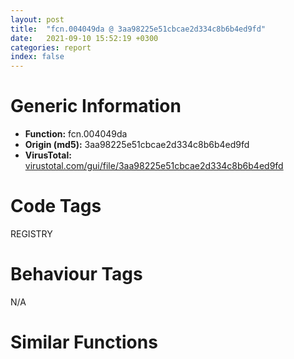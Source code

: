 ```yaml
---
layout: post
title:  "fcn.004049da @ 3aa98225e51cbcae2d334c8b6b4ed9fd"
date:   2021-09-10 15:52:19 +0300
categories: report
index: false
---
```


# Generic Information
- **Function:** fcn.004049da
- **Origin (md5):** 3aa98225e51cbcae2d334c8b6b4ed9fd
- **VirusTotal:** [virustotal.com/gui/file/3aa98225e51cbcae2d334c8b6b4ed9fd][virustotal_ref]

# Code Tags
<span class="tag" id="REGISTRY">REGISTRY</span>


# Behaviour Tags
<span class="bhv-tag" id="na">N/A</span>

# Similar Functions
<script type="text/javascript" src="https://www.gstatic.com/charts/loader.js"></script>
<script type="text/javascript">

    google.charts.load('current', {'packages':['corechart']});
    google.charts.setOnLoadCallback(drawChart);

    function drawChart() {
    var data = new google.visualization.DataTable();
        data.addColumn('number', 'X');
        data.addColumn('number', 'Y');
        data.addColumn({type: 'string', role: 'tooltip', 'p': {'html': true}});
        data.addColumn({'type': 'string', 'role': 'style'});
        
        data.addRows([
    [104.2783432006836, 90.65641021728516, '<b><a href="/report/fcn.004049da@3aa98225e51cbcae2d334c8b6b4ed9fd">fcn.004049da</a><br>@3aa98225e51cbcae2d334c8b6b4ed9fd</b><br>push ebp<br>mov ebp, esp<br>push ecx<br>push ebx<br>push esi<br>mov esi, ecx<br>push edi<br>mov edi, dword[esi+8]<br>mov ebx, eax<br>xor eax, eax<br>mov dword[ebp-4], eax<br>cmp edi, eax<br>je 0x404a07<br>lea eax, [ebp+0xc]<br>push eax<br>lea eax, [ebp-4]<br>push eax<br>push ebx<br>push dword[ebp+0xc]<br>push dword[ebp+8]<br>call fcn.0040496f<br>jmp 0x404a20<br>lea ecx, [ebp+0xc]<br>push ecx<br>lea ecx, [ebp-4]<br>push ecx<br>push eax<br>push ebx<br>push eax<br>push eax<br>push eax<br>push dword[ebp+0xc]<br>push dword[ebp+8]<br>call dword[sym.imp.ADVAPI32.dll_RegCreateKeyExW]<br>test eax, eax<br>jne 0x404a37<br>call fcn.00404aef<br>mov ecx, dword[ebp-4]<br>and ebx, 0x300<br>mov dword[esi], ecx<br>mov dword[esi+4], ebx<br>pop edi<br>pop esi<br>pop ebx<br>leave <br>ret 8<br><eoc> ', 'point { fill-color: #e0440e; }'],
[39.9256706237793, 37.38064193725586, '<b><a href="/report/fcn.004049da@a314f14b11fc4f772a3e30c11b5cb1d4">fcn.004049da</a><br>@a314f14b11fc4f772a3e30c11b5cb1d4</b><br>push ebp<br>mov ebp, esp<br>push ecx<br>push ebx<br>push esi<br>mov esi, ecx<br>push edi<br>mov edi, dword[esi+8]<br>mov ebx, eax<br>xor eax, eax<br>mov dword[ebp-4], eax<br>cmp edi, eax<br>je 0x404a07<br>lea eax, [ebp+0xc]<br>push eax<br>lea eax, [ebp-4]<br>push eax<br>push ebx<br>push dword[ebp+0xc]<br>push dword[ebp+8]<br>call fcn.0040496f<br>jmp 0x404a20<br>lea ecx, [ebp+0xc]<br>push ecx<br>lea ecx, [ebp-4]<br>push ecx<br>push eax<br>push ebx<br>push eax<br>push eax<br>push eax<br>push dword[ebp+0xc]<br>push dword[ebp+8]<br>call dword[sym.imp.ADVAPI32.dll_RegCreateKeyExW]<br>test eax, eax<br>jne 0x404a37<br>call fcn.00404aef<br>mov ecx, dword[ebp-4]<br>and ebx, 0x300<br>mov dword[esi], ecx<br>mov dword[esi+4], ebx<br>pop edi<br>pop esi<br>pop ebx<br>leave <br>ret 8<br><eoc> ', 'null'],
[-64.81346893310547, 178.70449829101562, '<b><a href="/report/fcn.004049da@c6d5547a6b11db0106596d8a93b709be">fcn.004049da</a><br>@c6d5547a6b11db0106596d8a93b709be</b><br>push ebp<br>mov ebp, esp<br>push ecx<br>push ebx<br>push esi<br>mov esi, ecx<br>push edi<br>mov edi, dword[esi+8]<br>mov ebx, eax<br>xor eax, eax<br>mov dword[ebp-4], eax<br>cmp edi, eax<br>je 0x404a07<br>lea eax, [ebp+0xc]<br>push eax<br>lea eax, [ebp-4]<br>push eax<br>push ebx<br>push dword[ebp+0xc]<br>push dword[ebp+8]<br>call fcn.0040496f<br>jmp 0x404a20<br>lea ecx, [ebp+0xc]<br>push ecx<br>lea ecx, [ebp-4]<br>push ecx<br>push eax<br>push ebx<br>push eax<br>push eax<br>push eax<br>push dword[ebp+0xc]<br>push dword[ebp+8]<br>call dword[sym.imp.ADVAPI32.dll_RegCreateKeyExW]<br>test eax, eax<br>jne 0x404a37<br>call fcn.00404aef<br>mov ecx, dword[ebp-4]<br>and ebx, 0x300<br>mov dword[esi], ecx<br>mov dword[esi+4], ebx<br>pop edi<br>pop esi<br>pop ebx<br>leave <br>ret 8<br><eoc> ', 'null'],
[-81.98472595214844, -55.139915466308594, '<b><a href="/report/fcn.004049da@e3d061f479f25b8f541d0905c967999c">fcn.004049da</a><br>@e3d061f479f25b8f541d0905c967999c</b><br>push ebp<br>mov ebp, esp<br>push ecx<br>push ebx<br>push esi<br>mov esi, ecx<br>push edi<br>mov edi, dword[esi+8]<br>mov ebx, eax<br>xor eax, eax<br>mov dword[ebp-4], eax<br>cmp edi, eax<br>je 0x404a07<br>lea eax, [ebp+0xc]<br>push eax<br>lea eax, [ebp-4]<br>push eax<br>push ebx<br>push dword[ebp+0xc]<br>push dword[ebp+8]<br>call fcn.0040496f<br>jmp 0x404a20<br>lea ecx, [ebp+0xc]<br>push ecx<br>lea ecx, [ebp-4]<br>push ecx<br>push eax<br>push ebx<br>push eax<br>push eax<br>push eax<br>push dword[ebp+0xc]<br>push dword[ebp+8]<br>call dword[sym.imp.ADVAPI32.dll_RegCreateKeyExW]<br>test eax, eax<br>jne 0x404a37<br>call fcn.00404aef<br>mov ecx, dword[ebp-4]<br>and ebx, 0x300<br>mov dword[esi], ecx<br>mov dword[esi+4], ebx<br>pop edi<br>pop esi<br>pop ebx<br>leave <br>ret 8<br><eoc> ', 'null'],
[43.68701171875, -140.4800567626953, '<b><a href="/report/fcn.00405c2f@f5b8476c36459986b226c45654aeb016">fcn.00405c2f</a><br>@f5b8476c36459986b226c45654aeb016</b><br>push ebp<br>mov ebp, esp<br>push ecx<br>push ebx<br>push esi<br>mov esi, ecx<br>push edi<br>mov edi, dword[esi+8]<br>mov ebx, eax<br>xor eax, eax<br>mov dword[ebp-4], eax<br>cmp edi, eax<br>je 0x405c5c<br>lea eax, [ebp+0xc]<br>push eax<br>lea eax, [ebp-4]<br>push eax<br>push ebx<br>push dword[ebp+0xc]<br>push dword[ebp+8]<br>call fcn.00405bc4<br>jmp 0x405c75<br>lea ecx, [ebp+0xc]<br>push ecx<br>lea ecx, [ebp-4]<br>push ecx<br>push eax<br>push ebx<br>push eax<br>push eax<br>push eax<br>push dword[ebp+0xc]<br>push dword[ebp+8]<br>call dword[sym.imp.ADVAPI32.dll_RegCreateKeyExW]<br>test eax, eax<br>jne 0x405c8c<br>call fcn.00405d44<br>mov ecx, dword[ebp-4]<br>and ebx, 0x300<br>mov dword[esi], ecx<br>mov dword[esi+4], ebx<br>pop edi<br>pop esi<br>pop ebx<br>leave <br>ret 8<br><eoc> ', 'null'],
[113.73665618896484, -79.86784362792969, '<b><a href="/report/fcn.004049da@e83552e81a6f265fd7baa50402d3d47d">fcn.004049da</a><br>@e83552e81a6f265fd7baa50402d3d47d</b><br>push ebp<br>mov ebp, esp<br>push ecx<br>push ebx<br>push esi<br>mov esi, ecx<br>push edi<br>mov edi, dword[esi+8]<br>mov ebx, eax<br>xor eax, eax<br>mov dword[ebp-4], eax<br>cmp edi, eax<br>je 0x404a07<br>lea eax, [ebp+0xc]<br>push eax<br>lea eax, [ebp-4]<br>push eax<br>push ebx<br>push dword[ebp+0xc]<br>push dword[ebp+8]<br>call fcn.0040496f<br>jmp 0x404a20<br>lea ecx, [ebp+0xc]<br>push ecx<br>lea ecx, [ebp-4]<br>push ecx<br>push eax<br>push ebx<br>push eax<br>push eax<br>push eax<br>push dword[ebp+0xc]<br>push dword[ebp+8]<br>call dword[sym.imp.ADVAPI32.dll_RegCreateKeyExW]<br>test eax, eax<br>jne 0x404a37<br>call fcn.00404aef<br>mov ecx, dword[ebp-4]<br>and ebx, 0x300<br>mov dword[esi], ecx<br>mov dword[esi+4], ebx<br>pop edi<br>pop esi<br>pop ebx<br>leave <br>ret 8<br><eoc> ', 'null'],
[-103.63946533203125, -137.27076721191406, '<b><a href="/report/fcn.004049da@7307643b343733b7fbd7b4b4fb482515">fcn.004049da</a><br>@7307643b343733b7fbd7b4b4fb482515</b><br>push ebp<br>mov ebp, esp<br>push ecx<br>push ebx<br>push esi<br>mov esi, ecx<br>push edi<br>mov edi, dword[esi+8]<br>mov ebx, eax<br>xor eax, eax<br>mov dword[ebp-4], eax<br>cmp edi, eax<br>je 0x404a07<br>lea eax, [ebp+0xc]<br>push eax<br>lea eax, [ebp-4]<br>push eax<br>push ebx<br>push dword[ebp+0xc]<br>push dword[ebp+8]<br>call fcn.0040496f<br>jmp 0x404a20<br>lea ecx, [ebp+0xc]<br>push ecx<br>lea ecx, [ebp-4]<br>push ecx<br>push eax<br>push ebx<br>push eax<br>push eax<br>push eax<br>push dword[ebp+0xc]<br>push dword[ebp+8]<br>call dword[sym.imp.ADVAPI32.dll_RegCreateKeyExW]<br>test eax, eax<br>jne 0x404a37<br>call fcn.00404aef<br>mov ecx, dword[ebp-4]<br>and ebx, 0x300<br>mov dword[esi], ecx<br>mov dword[esi+4], ebx<br>pop edi<br>pop esi<br>pop ebx<br>leave <br>ret 8<br><eoc> ', 'null'],
[115.97819519042969, 4.898767471313477, '<b><a href="/report/fcn.004049c0@e16f74a2849182d98050864255e902f8">fcn.004049c0</a><br>@e16f74a2849182d98050864255e902f8</b><br>push ebp<br>mov ebp, esp<br>push ecx<br>push ebx<br>push esi<br>mov esi, ecx<br>push edi<br>mov edi, dword[esi+8]<br>mov ebx, eax<br>xor eax, eax<br>mov dword[ebp-4], eax<br>cmp edi, eax<br>je 0x4049ed<br>lea eax, [ebp+0xc]<br>push eax<br>lea eax, [ebp-4]<br>push eax<br>push ebx<br>push dword[ebp+0xc]<br>push dword[ebp+8]<br>call fcn.00404955<br>jmp 0x404a06<br>lea ecx, [ebp+0xc]<br>push ecx<br>lea ecx, [ebp-4]<br>push ecx<br>push eax<br>push ebx<br>push eax<br>push eax<br>push eax<br>push dword[ebp+0xc]<br>push dword[ebp+8]<br>call dword[sym.imp.ADVAPI32.dll_RegCreateKeyExW]<br>test eax, eax<br>jne 0x404a1d<br>call fcn.00404ad5<br>mov ecx, dword[ebp-4]<br>and ebx, 0x300<br>mov dword[esi], ecx<br>mov dword[esi+4], ebx<br>pop edi<br>pop esi<br>pop ebx<br>leave <br>ret 8<br><eoc> ', 'null'],
[-24.808618545532227, -105.28804016113281, '<b><a href="/report/fcn.004049da@146b14fc12cf789043a79d4f548a23bf">fcn.004049da</a><br>@146b14fc12cf789043a79d4f548a23bf</b><br>push ebp<br>mov ebp, esp<br>push ecx<br>push ebx<br>push esi<br>mov esi, ecx<br>push edi<br>mov edi, dword[esi+8]<br>mov ebx, eax<br>xor eax, eax<br>mov dword[ebp-4], eax<br>cmp edi, eax<br>je 0x404a07<br>lea eax, [ebp+0xc]<br>push eax<br>lea eax, [ebp-4]<br>push eax<br>push ebx<br>push dword[ebp+0xc]<br>push dword[ebp+8]<br>call fcn.0040496f<br>jmp 0x404a20<br>lea ecx, [ebp+0xc]<br>push ecx<br>lea ecx, [ebp-4]<br>push ecx<br>push eax<br>push ebx<br>push eax<br>push eax<br>push eax<br>push dword[ebp+0xc]<br>push dword[ebp+8]<br>call dword[sym.imp.ADVAPI32.dll_RegCreateKeyExW]<br>test eax, eax<br>jne 0x404a37<br>call fcn.00404aef<br>mov ecx, dword[ebp-4]<br>and ebx, 0x300<br>mov dword[esi], ecx<br>mov dword[esi+4], ebx<br>pop edi<br>pop esi<br>pop ebx<br>leave <br>ret 8<br><eoc> ', 'null'],
[-23.503673553466797, -11.780479431152344, '<b><a href="/report/fcn.004049da@9571c7458fae91969aaed3955e433f49">fcn.004049da</a><br>@9571c7458fae91969aaed3955e433f49</b><br>push ebp<br>mov ebp, esp<br>push ecx<br>push ebx<br>push esi<br>mov esi, ecx<br>push edi<br>mov edi, dword[esi+8]<br>mov ebx, eax<br>xor eax, eax<br>mov dword[ebp-4], eax<br>cmp edi, eax<br>je 0x404a07<br>lea eax, [ebp+0xc]<br>push eax<br>lea eax, [ebp-4]<br>push eax<br>push ebx<br>push dword[ebp+0xc]<br>push dword[ebp+8]<br>call fcn.0040496f<br>jmp 0x404a20<br>lea ecx, [ebp+0xc]<br>push ecx<br>lea ecx, [ebp-4]<br>push ecx<br>push eax<br>push ebx<br>push eax<br>push eax<br>push eax<br>push dword[ebp+0xc]<br>push dword[ebp+8]<br>call dword[sym.imp.ADVAPI32.dll_RegCreateKeyExW]<br>test eax, eax<br>jne 0x404a37<br>call fcn.00404aef<br>mov ecx, dword[ebp-4]<br>and ebx, 0x300<br>mov dword[esi], ecx<br>mov dword[esi+4], ebx<br>pop edi<br>pop esi<br>pop ebx<br>leave <br>ret 8<br><eoc> ', 'null'],
[-183.53097534179688, 25.788509368896484, '<b><a href="/report/fcn.004049da@3d7f25d788af3e7f7707a736ac852465">fcn.004049da</a><br>@3d7f25d788af3e7f7707a736ac852465</b><br>push ebp<br>mov ebp, esp<br>push ecx<br>push ebx<br>push esi<br>mov esi, ecx<br>push edi<br>mov edi, dword[esi+8]<br>mov ebx, eax<br>xor eax, eax<br>mov dword[ebp-4], eax<br>cmp edi, eax<br>je 0x404a07<br>lea eax, [ebp+0xc]<br>push eax<br>lea eax, [ebp-4]<br>push eax<br>push ebx<br>push dword[ebp+0xc]<br>push dword[ebp+8]<br>call fcn.0040496f<br>jmp 0x404a20<br>lea ecx, [ebp+0xc]<br>push ecx<br>lea ecx, [ebp-4]<br>push ecx<br>push eax<br>push ebx<br>push eax<br>push eax<br>push eax<br>push dword[ebp+0xc]<br>push dword[ebp+8]<br>call dword[sym.imp.ADVAPI32.dll_RegCreateKeyExW]<br>test eax, eax<br>jne 0x404a37<br>call fcn.00404aef<br>mov ecx, dword[ebp-4]<br>and ebx, 0x300<br>mov dword[esi], ecx<br>mov dword[esi+4], ebx<br>pop edi<br>pop esi<br>pop ebx<br>leave <br>ret 8<br><eoc> ', 'null'],
[31.47998046875, 139.4009552001953, '<b><a href="/report/fcn.004052a8@20a93604f17ee6f3c2aa7b1f7a497fcf">fcn.004052a8</a><br>@20a93604f17ee6f3c2aa7b1f7a497fcf</b><br>push ebp<br>mov ebp, esp<br>push ecx<br>push ebx<br>push esi<br>mov esi, ecx<br>push edi<br>mov edi, dword[esi+8]<br>mov ebx, eax<br>xor eax, eax<br>mov dword[ebp-4], eax<br>cmp edi, eax<br>je 0x4052d5<br>lea eax, [ebp+0xc]<br>push eax<br>lea eax, [ebp-4]<br>push eax<br>push ebx<br>push dword[ebp+0xc]<br>push dword[ebp+8]<br>call fcn.0040523d<br>jmp 0x4052ee<br>lea ecx, [ebp+0xc]<br>push ecx<br>lea ecx, [ebp-4]<br>push ecx<br>push eax<br>push ebx<br>push eax<br>push eax<br>push eax<br>push dword[ebp+0xc]<br>push dword[ebp+8]<br>call dword[sym.imp.ADVAPI32.dll_RegCreateKeyExW]<br>test eax, eax<br>jne 0x405305<br>call fcn.004053bd<br>mov ecx, dword[ebp-4]<br>and ebx, 0x300<br>mov dword[esi], ecx<br>mov dword[esi+4], ebx<br>pop edi<br>pop esi<br>pop ebx<br>leave <br>ret 8<br><eoc> ', 'null'],
[38.78888702392578, -47.68313217163086, '<b><a href="/report/fcn.00404cff@505be53c36227b94e2fcc406f247f6e5">fcn.00404cff</a><br>@505be53c36227b94e2fcc406f247f6e5</b><br>push ebp<br>mov ebp, esp<br>push ecx<br>push ebx<br>push esi<br>mov esi, ecx<br>push edi<br>mov edi, dword[esi+8]<br>mov ebx, eax<br>xor eax, eax<br>mov dword[ebp-4], eax<br>cmp edi, eax<br>je 0x404d2c<br>lea eax, [ebp+0xc]<br>push eax<br>lea eax, [ebp-4]<br>push eax<br>push ebx<br>push dword[ebp+0xc]<br>push dword[ebp+8]<br>call fcn.00404c94<br>jmp 0x404d45<br>lea ecx, [ebp+0xc]<br>push ecx<br>lea ecx, [ebp-4]<br>push ecx<br>push eax<br>push ebx<br>push eax<br>push eax<br>push eax<br>push dword[ebp+0xc]<br>push dword[ebp+8]<br>call dword[sym.imp.ADVAPI32.dll_RegCreateKeyExW]<br>test eax, eax<br>jne 0x404d5c<br>call fcn.00404e14<br>mov ecx, dword[ebp-4]<br>and ebx, 0x300<br>mov dword[esi], ecx<br>mov dword[esi+4], ebx<br>pop edi<br>pop esi<br>pop ebx<br>leave <br>ret 8<br><eoc> ', 'null'],
[-101.9486312866211, 17.47422981262207, '<b><a href="/report/fcn.004049da@b8b9cf6862b0d68d10750002e5baaf97">fcn.004049da</a><br>@b8b9cf6862b0d68d10750002e5baaf97</b><br>push ebp<br>mov ebp, esp<br>push ecx<br>push ebx<br>push esi<br>mov esi, ecx<br>push edi<br>mov edi, dword[esi+8]<br>mov ebx, eax<br>xor eax, eax<br>mov dword[ebp-4], eax<br>cmp edi, eax<br>je 0x404a07<br>lea eax, [ebp+0xc]<br>push eax<br>lea eax, [ebp-4]<br>push eax<br>push ebx<br>push dword[ebp+0xc]<br>push dword[ebp+8]<br>call fcn.0040496f<br>jmp 0x404a20<br>lea ecx, [ebp+0xc]<br>push ecx<br>lea ecx, [ebp-4]<br>push ecx<br>push eax<br>push ebx<br>push eax<br>push eax<br>push eax<br>push dword[ebp+0xc]<br>push dword[ebp+8]<br>call dword[sym.imp.ADVAPI32.dll_RegCreateKeyExW]<br>test eax, eax<br>jne 0x404a37<br>call fcn.00404aef<br>mov ecx, dword[ebp-4]<br>and ebx, 0x300<br>mov dword[esi], ecx<br>mov dword[esi+4], ebx<br>pop edi<br>pop esi<br>pop ebx<br>leave <br>ret 8<br><eoc> ', 'null'],
[-140.61680603027344, 101.49495697021484, '<b><a href="/report/fcn.00404cff@96a869ae624ddb4834a1d5a829f85469">fcn.00404cff</a><br>@96a869ae624ddb4834a1d5a829f85469</b><br>push ebp<br>mov ebp, esp<br>push ecx<br>push ebx<br>push esi<br>mov esi, ecx<br>push edi<br>mov edi, dword[esi+8]<br>mov ebx, eax<br>xor eax, eax<br>mov dword[ebp-4], eax<br>cmp edi, eax<br>je 0x404d2c<br>lea eax, [ebp+0xc]<br>push eax<br>lea eax, [ebp-4]<br>push eax<br>push ebx<br>push dword[ebp+0xc]<br>push dword[ebp+8]<br>call fcn.00404c94<br>jmp 0x404d45<br>lea ecx, [ebp+0xc]<br>push ecx<br>lea ecx, [ebp-4]<br>push ecx<br>push eax<br>push ebx<br>push eax<br>push eax<br>push eax<br>push dword[ebp+0xc]<br>push dword[ebp+8]<br>call dword[sym.imp.ADVAPI32.dll_RegCreateKeyExW]<br>test eax, eax<br>jne 0x404d5c<br>call fcn.00404e14<br>mov ecx, dword[ebp-4]<br>and ebx, 0x300<br>mov dword[esi], ecx<br>mov dword[esi+4], ebx<br>pop edi<br>pop esi<br>pop ebx<br>leave <br>ret 8<br><eoc> ', 'null'],
[-161.7865753173828, -59.081661224365234, '<b><a href="/report/fcn.004049da@6e426bd8e348fab7a17ba317fb0f2d87">fcn.004049da</a><br>@6e426bd8e348fab7a17ba317fb0f2d87</b><br>push ebp<br>mov ebp, esp<br>push ecx<br>push ebx<br>push esi<br>mov esi, ecx<br>push edi<br>mov edi, dword[esi+8]<br>mov ebx, eax<br>xor eax, eax<br>mov dword[ebp-4], eax<br>cmp edi, eax<br>je 0x404a07<br>lea eax, [ebp+0xc]<br>push eax<br>lea eax, [ebp-4]<br>push eax<br>push ebx<br>push dword[ebp+0xc]<br>push dword[ebp+8]<br>call fcn.0040496f<br>jmp 0x404a20<br>lea ecx, [ebp+0xc]<br>push ecx<br>lea ecx, [ebp-4]<br>push ecx<br>push eax<br>push ebx<br>push eax<br>push eax<br>push eax<br>push dword[ebp+0xc]<br>push dword[ebp+8]<br>call dword[sym.imp.ADVAPI32.dll_RegCreateKeyExW]<br>test eax, eax<br>jne 0x404a37<br>call fcn.00404aef<br>mov ecx, dword[ebp-4]<br>and ebx, 0x300<br>mov dword[esi], ecx<br>mov dword[esi+4], ebx<br>pop edi<br>pop esi<br>pop ebx<br>leave <br>ret 8<br><eoc> ', 'null'],
[-33.289974212646484, 67.56512451171875, '<b><a href="/report/fcn.00404cff@c077742bdc6d4f2c0ca7d0e2a6a94acf">fcn.00404cff</a><br>@c077742bdc6d4f2c0ca7d0e2a6a94acf</b><br>push ebp<br>mov ebp, esp<br>push ecx<br>push ebx<br>push esi<br>mov esi, ecx<br>push edi<br>mov edi, dword[esi+8]<br>mov ebx, eax<br>xor eax, eax<br>mov dword[ebp-4], eax<br>cmp edi, eax<br>je 0x404d2c<br>lea eax, [ebp+0xc]<br>push eax<br>lea eax, [ebp-4]<br>push eax<br>push ebx<br>push dword[ebp+0xc]<br>push dword[ebp+8]<br>call fcn.00404c94<br>jmp 0x404d45<br>lea ecx, [ebp+0xc]<br>push ecx<br>lea ecx, [ebp-4]<br>push ecx<br>push eax<br>push ebx<br>push eax<br>push eax<br>push eax<br>push dword[ebp+0xc]<br>push dword[ebp+8]<br>call dword[sym.imp.ADVAPI32.dll_RegCreateKeyExW]<br>test eax, eax<br>jne 0x404d5c<br>call fcn.00404e14<br>mov ecx, dword[ebp-4]<br>and ebx, 0x300<br>mov dword[esi], ecx<br>mov dword[esi+4], ebx<br>pop edi<br>pop esi<br>pop ebx<br>leave <br>ret 8<br><eoc> ', 'null'],
[-54.28797149658203, 101.2064437866211, '<b><a href="/report/fcn.004049da@44a756939733df3681808b122b91651f">fcn.004049da</a><br>@44a756939733df3681808b122b91651f</b><br>push ebp<br>mov ebp, esp<br>push ecx<br>push ebx<br>push esi<br>mov esi, ecx<br>push edi<br>mov edi, dword[esi+8]<br>mov ebx, eax<br>xor eax, eax<br>mov dword[ebp-4], eax<br>cmp edi, eax<br>je 0x404a07<br>lea eax, [ebp+0xc]<br>push eax<br>lea eax, [ebp-4]<br>push eax<br>push ebx<br>push dword[ebp+0xc]<br>push dword[ebp+8]<br>call fcn.0040496f<br>jmp 0x404a20<br>lea ecx, [ebp+0xc]<br>push ecx<br>lea ecx, [ebp-4]<br>push ecx<br>push eax<br>push ebx<br>push eax<br>push eax<br>push eax<br>push dword[ebp+0xc]<br>push dword[ebp+8]<br>call dword[sym.imp.ADVAPI32.dll_RegCreateKeyExW]<br>test eax, eax<br>jne 0x404a37<br>call fcn.00404aef<br>mov ecx, dword[ebp-4]<br>and ebx, 0x300<br>mov dword[esi], ecx<br>mov dword[esi+4], ebx<br>pop edi<br>pop esi<br>pop ebx<br>leave <br>ret 8<br><eoc> ', 'null'],

        ]);

    var options = {
        title: 'Similarity Plot',
        legend: 'none',
        colors: ['#dedbd9', '#e6693e', '#ec8f6e', '#f3b49f', '#f6c7b6'],
        tooltip: {isHtml: true, trigger: 'both'},
        explorer: {
        actions: ["dragToZoom", "rightClickToReset"],
        },
        chartArea: {
        width: '80%',
        height: '80%'
        },
        width: '100%',
        height: '100%'
    };

    var chart = new google.visualization.ScatterChart(document.getElementById('chart_div'));

    chart.draw(data, options);
    }
    
</script>


<div id="chart_div" style="width: 100%px; height: 100%;"></div>

# Disassembled Code
{% highlight nasm %}

push ebp
mov ebp, esp
push ecx
push ebx
push esi
mov esi, ecx
push edi
mov edi, dword[esi+8]
mov ebx, eax
xor eax, eax
mov dword[ebp-4], eax
cmp edi, eax
je 0x404a07
lea eax, [ebp+0xc]
push eax
lea eax, [ebp-4]
push eax
push ebx
push dword[ebp+0xc]
push dword[ebp+8]
call fcn.0040496f
jmp 0x404a20
lea ecx, [ebp+0xc]
push ecx
lea ecx, [ebp-4]
push ecx
push eax
push ebx
push eax
push eax
push eax
push dword[ebp+0xc]
push dword[ebp+8]
call dword[sym.imp.ADVAPI32.dll_RegCreateKeyExW]
test eax, eax
jne 0x404a37
call fcn.00404aef
mov ecx, dword[ebp-4]
and ebx, 0x300
mov dword[esi], ecx
mov dword[esi+4], ebx
pop edi
pop esi
pop ebx
leave
ret 8

{% endhighlight %}

[virustotal_ref]: https://www.virustotal.com/gui/file/3aa98225e51cbcae2d334c8b6b4ed9fd